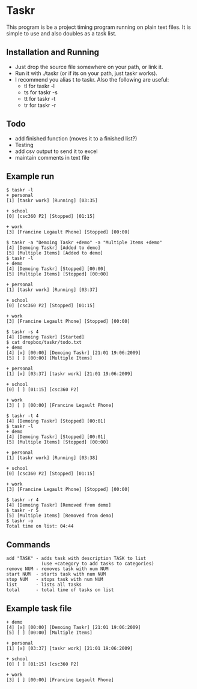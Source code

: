 Taskr
=====
This program is be a project timing program running on plain text files.
It is simple to use and also doubles as a task list.

Installation and Running
------------------------
+ Just drop the source file somewhere on your path, or link it.
+ Run it with ./taskr (or if its on your path, just taskr works).
+ I recommend you alias t to taskr.  Also the following are useful:
	- tl for taskr -l
	- ts for taskr -s
	- tt for taskr -t
	- tr for taskr -r

Todo
----
 + add finished function (moves it to a finished list?)
 + Testing
 + add csv output to send it to excel
 + maintain comments in text file

Example run
-----------
	$ taskr -l
	+ personal
	[1] [taskr work] [Running] [03:35]

	+ school
	[0] [csc360 P2] [Stopped] [01:15]

	+ work
	[3] [Francine Legault Phone] [Stopped] [00:00]

	$ taskr -a "Demoing Taskr +demo" -a "Multiple Items +demo"
	[4] [Demoing Taskr] [Added to demo]
	[5] [Multiple Items] [Added to demo]
	$ taskr -l
	+ demo
	[4] [Demoing Taskr] [Stopped] [00:00]
	[5] [Multiple Items] [Stopped] [00:00]

	+ personal
	[1] [taskr work] [Running] [03:37]

	+ school
	[0] [csc360 P2] [Stopped] [01:15]

	+ work
	[3] [Francine Legault Phone] [Stopped] [00:00]

	$ taskr -s 4
	[4] [Demoing Taskr] [Started]
	$ cat dropbox/taskr/todo.txt
	+ demo
	[4] [x] [00:00] [Demoing Taskr] [21:01 19:06:2009]
	[5] [ ] [00:00] [Multiple Items]

	+ personal
	[1] [x] [03:37] [taskr work] [21:01 19:06:2009]

	+ school
	[0] [ ] [01:15] [csc360 P2]

	+ work
	[3] [ ] [00:00] [Francine Legault Phone]

	$ taskr -t 4
	[4] [Demoing Taskr] [Stopped] [00:01]
	$ taskr -l
	+ demo
	[4] [Demoing Taskr] [Stopped] [00:01]
	[5] [Multiple Items] [Stopped] [00:00]

	+ personal
	[1] [taskr work] [Running] [03:38]

	+ school
	[0] [csc360 P2] [Stopped] [01:15]

	+ work
	[3] [Francine Legault Phone] [Stopped] [00:00]

	$ taskr -r 4
	[4] [Demoing Taskr] [Removed from demo]
	$ taskr -r 5
	[5] [Multiple Items] [Removed from demo]
	$ taskr -o
	Total time on list: 04:44

Commands
--------

	add "TASK" - adds task with description TASK to list
				 (use +category to add tasks to categories)
	remove NUM - removes task with num NUM
	start NUM  - starts task with num NUM
	stop NUM   - stops task with num NUM
	list       - lists all tasks
	total      - total time of tasks on list

Example task file
-----------------
	+ demo
	[4] [x] [00:00] [Demoing Taskr] [21:01 19:06:2009]
	[5] [ ] [00:00] [Multiple Items]

	+ personal
	[1] [x] [03:37] [taskr work] [21:01 19:06:2009]

	+ school
	[0] [ ] [01:15] [csc360 P2]

	+ work
	[3] [ ] [00:00] [Francine Legault Phone]


